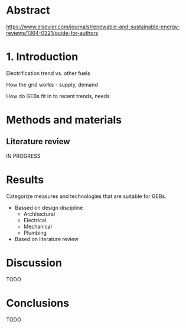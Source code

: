 # Abstract

https://www.elsevier.com/journals/renewable-and-sustainable-energy-reviews/1364-0321/guide-for-authors

# 1. Introduction

Electrification trend vs. other fuels

How the grid works - supply, demand

How do GEBs fit in to recent trends, needs

# Methods and materials

## Literature review

IN PROGRESS

# Results

Categorize measures and technologies that are suitable for GEBs.

* Bassed on design discipline
  * Architectural
  * Electrical
  * Mechanical
  * Plumbing
* Based on literature review

# Discussion

TODO

# Conclusions

TODO
